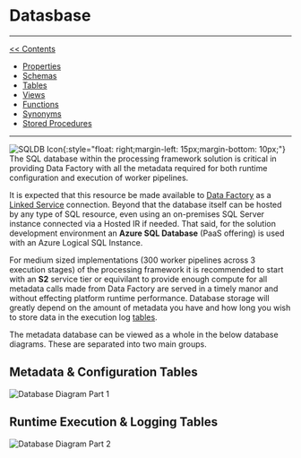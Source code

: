 # Datasbase

___
[<< Contents](/ADF.procfwk/contents) 

* [Properties](/ADF.procfwk/properties)
* [Schemas](/ADF.procfwk/schemas)
* [Tables](/ADF.procfwk/tables)
* [Views](/ADF.procfwk/views)
* [Functions](/ADF.procfwk/dbfunctions)
* [Synonyms](/ADF.procfwk/synonyms)
* [Stored Procedures](/ADF.procfwk/storedprocedures)

___
![SQLDB Icon](/ADF.procfwk/sqldb.png){:style="float: right;margin-left: 15px;margin-bottom: 10px;"}
The SQL database within the processing framework solution is critical in providing Data Factory with all the metadata required for both runtime configuration and execution of worker pipelines.

It is expected that this resource be made available to [Data Factory](/ADF.procfwk/datafactory) as a [Linked Service](/ADF.procfwk/linkedservices) connection. Beyond that the database itself can be hosted by any type of SQL resource, even using an on-premises SQL Server instance connected via a Hosted IR if needed. That said, for the solution development environment an __Azure SQL Database__ (PaaS offering) is used with an Azure Logical SQL Instance. 

For medium sized implementations (300 worker pipelines across 3 execution stages) of the processing framework it is recommended to start with an __S2__ service tier or equivilant to provide enough compute for all metadata calls made from Data Factory are served in a timely manor and without effecting platform runtime performance. Database storage will greatly depend on the amount of metadata you have and how long you wish to store data in the execution log [tables](/ADF.procfwk/tables).

The metadata database can be viewed as a whole in the below database diagrams. These are separated into two main groups.

## Metadata & Configuration Tables

![Database Diagram Part 1](/ADF.procfwk/dbpart1.png)

## Runtime Execution & Logging Tables

![Database Diagram Part 2](/ADF.procfwk/dbpart2.png)